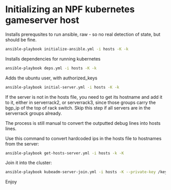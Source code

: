 # Initializing an NPF kubernetes gameserver host

Installs prerequsites to run ansible, raw - so no real detection of state, but should be fine.
```bash
ansible-playbook initialize-ansible.yml -i hosts -K -k
```

Installs dependencies for running kubernetes
```bash
ansible-playbook deps.yml -i hosts -K -k
```

Adds the ubuntu user, with authorized_keys
```bash
ansible-playbook initial-server.yml -i hosts -K -k
```


If the server is not in the hosts file, you need to get its hostname and add it to it, either in serverrack2, or serverrack3, since those groups carry the bgp_ip of the top of rack switch.
Skip this step if all servers are in the serverrack groups already.

The process is still manual to convert the outputted debug lines into hosts lines.

Use this command to convert hardcoded ips in the hosts file to hostnames from the server:
```bash
ansible-playbook get-hosts-server.yml -i hosts -k -K
```


Join it into the cluster:
```bash
ansible-playbook kubeadm-server-join.yml -i hosts -K --private-key /keybase/team/servernpf/kube-ny/sshkey/server_npf.key
```


Enjoy
